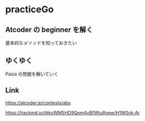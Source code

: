 # practiceGo

## Atcoder の beginner を解く

基本的なメソッドを知っておきたい

## ゆくゆく

Paiza の問題を解いていく

## Link

https://atcoder.jp/contests/abs

https://hackmd.io/@kxWM5HD9Qnm4vBfWtuRgew/H1W0yk-Ar
